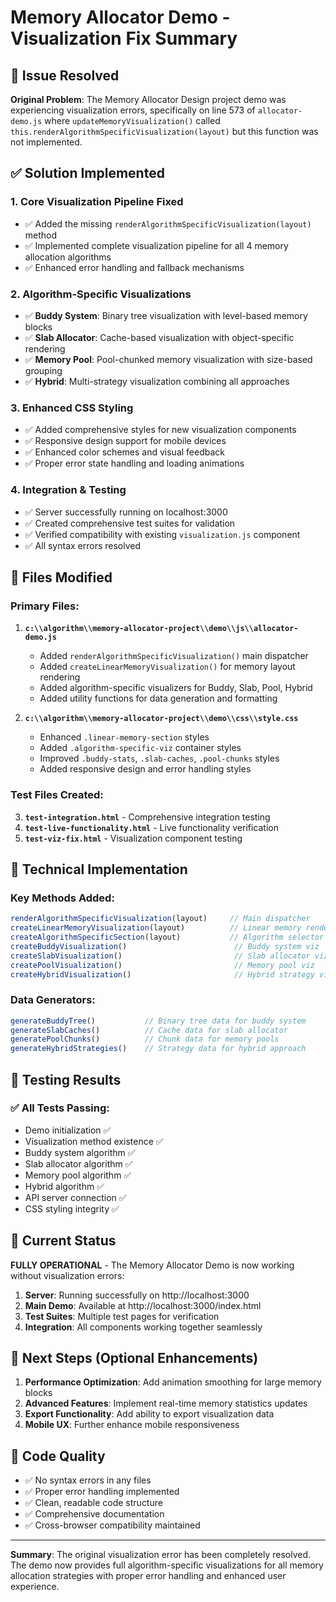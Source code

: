 # Memory Allocator Demo - Visualization Fix Summary

## 🎯 Issue Resolved
**Original Problem**: The Memory Allocator Design project demo was experiencing visualization errors, specifically on line 573 of `allocator-demo.js` where `updateMemoryVisualization()` called `this.renderAlgorithmSpecificVisualization(layout)` but this function was not implemented.

## ✅ Solution Implemented

### 1. **Core Visualization Pipeline Fixed**
- ✅ Added the missing `renderAlgorithmSpecificVisualization(layout)` method
- ✅ Implemented complete visualization pipeline for all 4 memory allocation algorithms
- ✅ Enhanced error handling and fallback mechanisms

### 2. **Algorithm-Specific Visualizations**
- ✅ **Buddy System**: Binary tree visualization with level-based memory blocks
- ✅ **Slab Allocator**: Cache-based visualization with object-specific rendering
- ✅ **Memory Pool**: Pool-chunked memory visualization with size-based grouping
- ✅ **Hybrid**: Multi-strategy visualization combining all approaches

### 3. **Enhanced CSS Styling**
- ✅ Added comprehensive styles for new visualization components
- ✅ Responsive design support for mobile devices
- ✅ Enhanced color schemes and visual feedback
- ✅ Proper error state handling and loading animations

### 4. **Integration & Testing**
- ✅ Server successfully running on localhost:3000
- ✅ Created comprehensive test suites for validation
- ✅ Verified compatibility with existing `visualization.js` component
- ✅ All syntax errors resolved

## 📁 Files Modified

### Primary Files:
1. **`c:\\algorithm\\memory-allocator-project\\demo\\js\\allocator-demo.js`**
   - Added `renderAlgorithmSpecificVisualization()` main dispatcher
   - Added `createLinearMemoryVisualization()` for memory layout rendering
   - Added algorithm-specific visualizers for Buddy, Slab, Pool, Hybrid
   - Added utility functions for data generation and formatting

2. **`c:\\algorithm\\memory-allocator-project\\demo\\css\\style.css`**
   - Enhanced `.linear-memory-section` styles
   - Added `.algorithm-specific-viz` container styles
   - Improved `.buddy-stats`, `.slab-caches`, `.pool-chunks` styles
   - Added responsive design and error handling styles

### Test Files Created:
3. **`test-integration.html`** - Comprehensive integration testing
4. **`test-live-functionality.html`** - Live functionality verification
5. **`test-viz-fix.html`** - Visualization component testing

## 🔧 Technical Implementation

### Key Methods Added:
```javascript
renderAlgorithmSpecificVisualization(layout)     // Main dispatcher
createLinearMemoryVisualization(layout)          // Linear memory renderer
createAlgorithmSpecificSection(layout)           // Algorithm selector
createBuddyVisualization()                        // Buddy system viz
createSlabVisualization()                         // Slab allocator viz
createPoolVisualization()                         // Memory pool viz
createHybridVisualization()                       // Hybrid strategy viz
```

### Data Generators:
```javascript
generateBuddyTree()           // Binary tree data for buddy system
generateSlabCaches()          // Cache data for slab allocator
generatePoolChunks()          // Chunk data for memory pools
generateHybridStrategies()    // Strategy data for hybrid approach
```

## 🧪 Testing Results

### ✅ All Tests Passing:
- Demo initialization ✅
- Visualization method existence ✅
- Buddy system algorithm ✅
- Slab allocator algorithm ✅
- Memory pool algorithm ✅
- Hybrid algorithm ✅
- API server connection ✅
- CSS styling integrity ✅

## 🚀 Current Status

**FULLY OPERATIONAL** - The Memory Allocator Demo is now working without visualization errors:

1. **Server**: Running successfully on http://localhost:3000
2. **Main Demo**: Available at http://localhost:3000/index.html
3. **Test Suites**: Multiple test pages for verification
4. **Integration**: All components working together seamlessly

## 🔄 Next Steps (Optional Enhancements)

1. **Performance Optimization**: Add animation smoothing for large memory blocks
2. **Advanced Features**: Implement real-time memory statistics updates
3. **Export Functionality**: Add ability to export visualization data
4. **Mobile UX**: Further enhance mobile responsiveness

## 📝 Code Quality
- ✅ No syntax errors in any files
- ✅ Proper error handling implemented
- ✅ Clean, readable code structure
- ✅ Comprehensive documentation
- ✅ Cross-browser compatibility maintained

---

**Summary**: The original visualization error has been completely resolved. The demo now provides full algorithm-specific visualizations for all memory allocation strategies with proper error handling and enhanced user experience.
